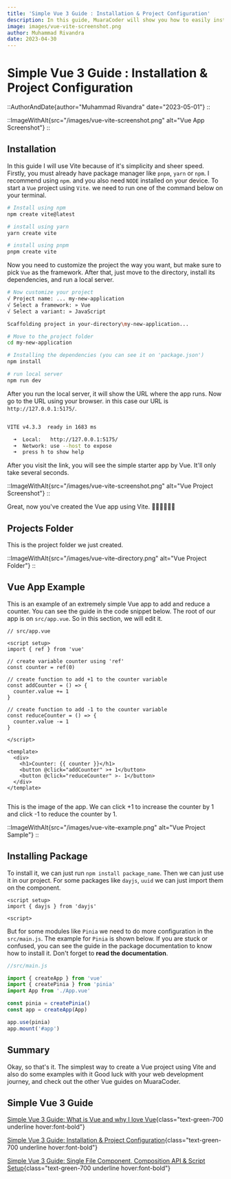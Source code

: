 ```yaml
---
title: 'Simple Vue 3 Guide : Installation & Project Configuration'
description: In this guide, MuaraCoder will show you how to easily install vue 3 project with vite in simple way and also with examples. 
image: images/vue-vite-screenshot.png
author: Muhammad Rivandra
date: 2023-04-30
---
```


# Simple Vue 3 Guide : Installation & Project Configuration

::AuthorAndDate{author="Muhammad Rivandra" date="2023-05-01"}
::

::ImageWithAlt{src="/images/vue-vite-screenshot.png" alt="Vue App Screenshot"}
::


## Installation

In this guide I will use Vite because of it's simplicity and sheer speed. Firstly, you must already have package manager like `pnpm`, `yarn` or `npm`. I recommend using `npm`. and you also need `NODE` installed on your device. To start a `Vue` project using `Vite`. we need to run one of the command below on your terminal.


```bash
# Install using npm
npm create vite@latest

# install using yarn
yarn create vite

# install using pnpm
pnpm create vite
```

Now you need to customize the project the way you want, but make sure to pick `Vue` as the framework. After that, just move to the directory, install its dependencies, and run a local server.

```bash
# Now customize your project
√ Project name: ... my-new-application
√ Select a framework: » Vue
√ Select a variant: » JavaScript

Scaffolding project in your-directory\my-new-application...

# Move to the project folder
cd my-new-application

# Installing the dependencies (you can see it on 'package.json')
npm install

# run local server 
npm run dev
```

After you run the local server, it will show the URL where the app runs. Now go to the URL using your browser. in this case our URL is `http://127.0.0.1:5175/`.

```bash

VITE v4.3.3  ready in 1683 ms

  ➜  Local:   http://127.0.0.1:5175/
  ➜  Network: use --host to expose
  ➜  press h to show help

```

After you visit the link, you will see the simple starter app by Vue. It'll only take several seconds.

::ImageWithAlt{src="/images/vue-vite-screenshot.png" alt="Vue Project Screenshot"}
::

Great, now you've created the Vue app using Vite. 👨‍💻👨‍💻👨‍💻


## Projects Folder

This is the project folder we just created.

::ImageWithAlt{src="/images/vue-vite-directory.png" alt="Vue Project Folder"}
::


## Vue App Example

This is an example of an extremely simple Vue app to add and reduce a counter. You can see the guide in the code snippet below. The root of our app is on `src/app.vue`. So in this section, we will edit it.

```vue
// src/app.vue

<script setup>
import { ref } from 'vue'

// create variable counter using 'ref'
const counter = ref(0)

// create function to add +1 to the counter variable 
const addCounter = () => {
  counter.value += 1
}

// create function to add -1 to the counter variable
const reduceCounter = () => {
  counter.value -= 1
}

</script>

<template>
  <div>
    <h1>Counter: {{ counter }}</h1>
    <button @click="addCounter" >+ 1</button>
    <button @click="reduceCounter" >- 1</button>
  </div>
</template>


```

This is the image of the app. We can click +1 to increase the counter by 1 and click -1 to reduce the counter by 1.

::ImageWithAlt{src="/images/vue-vite-example.png" alt="Vue Project Sample"}
::

## Installing Package

To install it, we can just run `npm install package_name`. Then we can just use it in our project. For some packages like `dayjs`, `uuid` we can just import them on the component.

```vue
<script setup>
import { dayjs } from 'dayjs'

<script>
```

But for some modules like `Pinia` we need to do more configuration in the `src/main.js`. The example for `Pinia` is shown below. If you are stuck or confused, you can see the guide in the package documentation to know how to install it. Don't forget to **read the documentation**.

```javascript
//src/main.js

import { createApp } from 'vue'
import { createPinia } from 'pinia'
import App from './App.vue'

const pinia = createPinia()
const app = createApp(App)

app.use(pinia)
app.mount('#app')

```

## Summary

Okay, so that's it. The simplest way to create a Vue project using Vite and also do some examples with it Good luck with your web development journey, and check out the other Vue guides on MuaraCoder.


## Simple Vue 3 Guide
[Simple Vue 3 Guide: What is Vue and why I love Vue](/front-end/what-is-vue-and-why-i-love-it){class="text-green-700 underline hover:font-bold"}

[Simple Vue 3 Guide: Installation & Project Configuration](/front-end/vue-installation-and-project-configuration){class="text-green-700 underline hover:font-bold"}

[Simple Vue 3 Guide: Single File Component, Composition API & Script Setup](/front-end/vue-sfc){class="text-green-700 underline hover:font-bold"}

<!-- [Simple Vue 3 Guide: Intro to Vue Router](/){class="text-green-700 underline hover:font-bold"}

[Simple Vue 3 Guide: Deploying Free on Netlify](/){class="text-green-700 underline hover:font-bold"}
 -->

